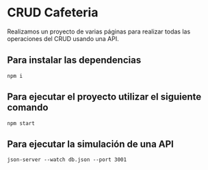 # CRUD Cafeteria

Realizamos un proyecto de varias páginas para realizar todas las operaciones del CRUD usando una API.

## Para instalar las dependencias
`npm i`

## Para ejecutar el proyecto utilizar el siguiente comando
`npm start`

## Para ejecutar la simulación de una API
`json-server --watch db.json --port 3001`